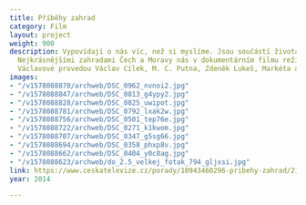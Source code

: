 ```yaml
---
title: Příběhy zahrad
category: Film
layout: project
weight: 900
description: Vypovídají o nás víc, než si myslíme. Jsou součástí života i historie.
  Nejkrásnějšími zahradami Čech a Moravy nás v dokumentárním filmu režisérky Ljuby
  Václavové provedou Václav Cílek, M. C. Putna, Zdeněk Lukeš, Markéta a Petra Veličkovi
images:
- "/v1578088870/archweb/DSC_0962_nvnoi2.jpg"
- "/v1578088847/archweb/DSC_0813_g4ypy2.jpg"
- "/v1578088828/archweb/DSC_0825_uwipot.jpg"
- "/v1578088781/archweb/DSC_0792_lxak2w.jpg"
- "/v1578088756/archweb/DSC_0501_tep76e.jpg"
- "/v1578088722/archweb/DSC_0271_k1kwom.jpg"
- "/v1578088707/archweb/DSC_0347_g5sg66.jpg"
- "/v1578088694/archweb/DSC_0358_phxp8v.jpg"
- "/v1578088662/archweb/DSC_0404_y0c8ag.jpg"
- "/v1578088623/archweb/do_2.5_velkej_fotak_794_gljxsi.jpg"
link: https://www.ceskatelevize.cz/porady/10943460296-pribehy-zahrad/21556226533
year: 2014

---
```


